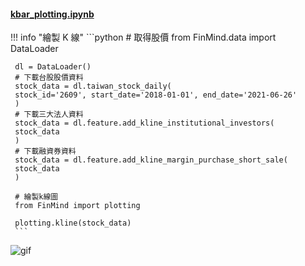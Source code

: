 #### [kbar_plotting.ipynb](https://colab.research.google.com/drive/1u1cJGFNCLOeBIR0PdeKlsqgKBJSvJg_y?usp=sharing)

!!! info "繪製 K 線"
     ```python
     # 取得股價
     from FinMind.data import DataLoader

     dl = DataLoader()
     # 下載台股股價資料
     stock_data = dl.taiwan_stock_daily(
     stock_id='2609', start_date='2018-01-01', end_date='2021-06-26'
     )
     # 下載三大法人資料
     stock_data = dl.feature.add_kline_institutional_investors(
     stock_data
     ) 
     # 下載融資券資料
     stock_data = dl.feature.add_kline_margin_purchase_short_sale(
     stock_data
     )

     # 繪製k線圖
     from FinMind import plotting

     plotting.kline(stock_data)
     ```

![gif](https://finmind.github.io/images/kbar_plotting.gif)
